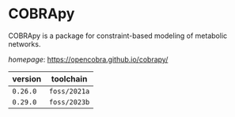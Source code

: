 # COBRApy

COBRApy is a package for constraint-based modeling of metabolic networks.

*homepage*: <https://opencobra.github.io/cobrapy/>

version | toolchain
--------|----------
``0.26.0`` | ``foss/2021a``
``0.29.0`` | ``foss/2023b``
